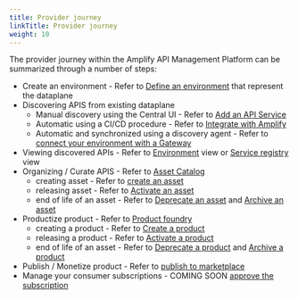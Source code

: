 ```yaml
---
title: Provider journey
linkTitle: Provider journey
weight: 10
---
```


The provider journey within the Amplify API Management Platform can be summarized through a number of steps:

* Create an environment - Refer to [Define an environment](/docs/coonect_manage_environ) that represent the dataplane
* Discovering APIS from existing dataplane
    * Manual discovery using the Central UI - Refer to [Add an API Service](/docs/connect_manage_environ/manage_services/add_api_service)
    * Automatic using a CI/CD procedure - Refer to [Integrate with Amplify](/docs/integrate_with_central)
    * Automatic and synchronized using a discovery agent - Refer to [connect your environment with a Gateway](/docs/connect_manage_environ#synchronize-your-environment-with-a-gatewayvironment-with-a-gateway)
* Viewing discovered APIs - Refer to [Environment](/docs/connect_manage_environ/view_environments) view or [Service registry](/docs/manage_service_registry) view
* Organizing / Curate APIS - Refer to [Asset Catalog](/docs/manage_asset_catalog)
    * creating asset - Refer to [create an asset](/docs/manage_asset_catalog/asset_management/#create-an-asset)
    * releasing asset - Refer to [Activate an asset](/docs/manage_asset_catalog/asset_management/#activate-an-asset)
    * end of life of an asset - Refer to [Deprecate an asset](/docs/manage_asset_catalog/asset_management/#deprecate-an-asset) and [Archive an asset](/docs/manage_asset_catalog/asset_management/#archive-an-asset)
* Productize product - Refer to  [Product foundry](/docs/manage_product_foundry)
    * creating a product - Refer to [Create a product](/docs/manage_product_foundry/foundry_product_management/#create-a-product)
    * releasing a product - Refer to [Activate a product](/docs/manage_product_foundry/foundry_product_management/#activate-a-product)
    * end of life of an asset - Refer to [Deprecate a product](/docs/manage_asset_catalog/asset_management/#deprecate-aa-product) and [Archive a product](/docs/manage_asset_catalog/asset_management/#archive-a-product)
* Publish / Monetize product - Refer to [publish to marketplace](/docs/manage_marketplace/publish_to_marketplace)
* Manage your consumer subscriptions - COMING SOON [approve the subscription](comingsoon)
